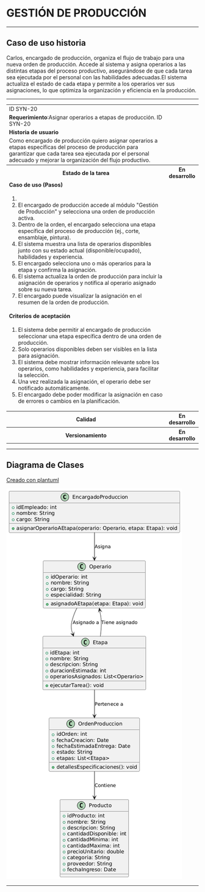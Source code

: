# GESTIÓN DE PRODUCCIÓN

------

## Caso de uso historia 
Carlos, encargado de producción, organiza el flujo de trabajo para una nueva orden de producción. Accede al sistema y asigna operarios a las distintas etapas del proceso productivo, asegurándose de que cada tarea sea ejecutada por el personal con las habilidades adecuadas.El sistema actualiza el estado de cada etapa y permite a los operarios ver sus asignaciones, lo que optimiza la organización y eficiencia en la producción.

---

<table id="customers">
  <tr class="idtext principal">
    <td>ID SYN-20</td>
  </tr>
  <tr class="single text">
    <td><strong>Requerimiento</strong>:Asignar operarios a etapas de producción. ID SYN-20</td>
  </tr>
  <tr class="single gray">
    <td><strong>Historia de usuario</strong></td>
  </tr>
  <tr class="single text">
    <td>Como encargado de producción quiero asignar operarios a etapas específicas del proceso de producción para garantizar que cada tarea sea ejecutada por el personal adecuado y mejorar la organización del flujo productivo.
</td>
  </tr>
  <tr class="duo">
    <th class="gray"><strong>Estado de la tarea</strong></th>
    <th>En desarrollo</th>
  </tr>
  <tr class="single gray">
    <td><strong>Caso de uso (Pasos)</strong></td>
  </tr>
  <tr class="single text">
    <td>
        <ol>
            <li>
             <li>El encargado de producción accede al módulo "Gestión de Producción" y selecciona una orden de producción activa.</li>
            <li>Dentro de la orden, el encargado selecciona una etapa específica del proceso de producción (ej., corte, ensamblaje, pintura).</li>
            <li>El sistema muestra una lista de operarios disponibles junto con su estado actual (disponible/ocupado), habilidades y experiencia.</li>
            <li>El encargado selecciona uno o más operarios para la etapa y confirma la asignación.</li>
            <li>El sistema actualiza la orden de producción para incluir la asignación de operarios y notifica al operario asignado sobre su nueva tarea.</li>
            <li>El encargado puede visualizar la asignación en el resumen de la orden de producción.</li>
        </ol>
    </td>
  </tr>
  <tr class="single gray">
    <td><strong>Criterios de aceptación</strong></td>
  </tr>
  <tr class="single text">
    <td>
        <ol>
              <li>El sistema debe permitir al encargado de producción seleccionar una etapa específica dentro de una orden de producción.</li>
              <li>Solo operarios disponibles deben ser visibles en la lista para asignación.</li>
              <li>El sistema debe mostrar información relevante sobre los operarios, como habilidades y experiencia, para facilitar la selección.</li>
              <li>Una vez realizada la asignación, el operario debe ser notificado automáticamente.</li>
              <li>El encargado debe poder modificar la asignación en caso de errores o cambios en la planificación.</li>
            </ol>
 <tr class="duo">
    <th class="gray"><strong>Calidad</strong></th>
    <th>En desarrollo</th>
  </tr>
  <tr class="duo">
    <th class="gray"><strong>Versionamiento</strong></th>
    <th>En desarrollo</th>
  </tr>
</table>



---
## Diagrama de Clases
[Creado con plantuml](https://plantuml.com/es/)

![Image title](./assets/images/syn-22.png)

---